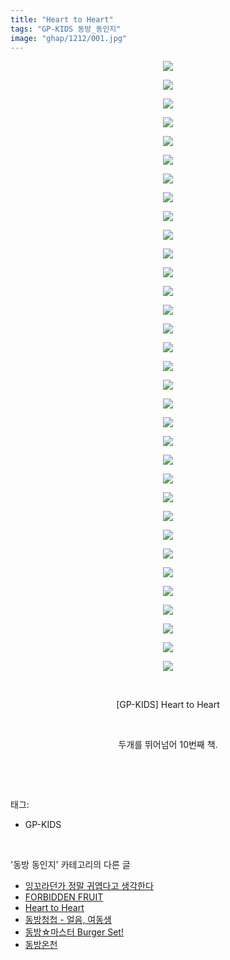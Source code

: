 ```yaml
---
title: "Heart to Heart"
tags: "GP-KIDS 동방_동인지"
image: "ghap/1212/001.jpg"
---
```

<div class="article">
<p style="text-align: center; clear: none; float: none;"><img src="{{ site.nasurl }}/ghap/1212/001.jpg"/></p>
<p style="text-align: center; clear: none; float: none;"><img src="{{ site.nasurl }}/ghap/1212/002.jpg"/></p>
<p style="text-align: center; clear: none; float: none;"><img src="{{ site.nasurl }}/ghap/1212/003.jpg"/></p>
<p style="text-align: center; clear: none; float: none;"><img src="{{ site.nasurl }}/ghap/1212/004.jpg"/></p>
<p style="text-align: center; clear: none; float: none;"><img src="{{ site.nasurl }}/ghap/1212/005.jpg"/></p>
<p style="text-align: center; clear: none; float: none;"><img src="{{ site.nasurl }}/ghap/1212/006.jpg"/></p>
<p style="text-align: center; clear: none; float: none;"><img src="{{ site.nasurl }}/ghap/1212/007.jpg"/></p>
<p style="text-align: center; clear: none; float: none;"><img src="{{ site.nasurl }}/ghap/1212/008.jpg"/></p>
<p style="text-align: center; clear: none; float: none;"><img src="{{ site.nasurl }}/ghap/1212/009.jpg"/></p>
<p style="text-align: center; clear: none; float: none;"><img src="{{ site.nasurl }}/ghap/1212/010.jpg"/></p>
<p style="text-align: center; clear: none; float: none;"><img src="{{ site.nasurl }}/ghap/1212/011.jpg"/></p>
<p style="text-align: center; clear: none; float: none;"><img src="{{ site.nasurl }}/ghap/1212/012.jpg"/></p>
<p style="text-align: center; clear: none; float: none;"><img src="{{ site.nasurl }}/ghap/1212/013.jpg"/></p>
<p style="text-align: center; clear: none; float: none;"><img src="{{ site.nasurl }}/ghap/1212/014.jpg"/></p>
<p style="text-align: center; clear: none; float: none;"><img src="{{ site.nasurl }}/ghap/1212/015.jpg"/></p>
<p style="text-align: center; clear: none; float: none;"><img src="{{ site.nasurl }}/ghap/1212/016.jpg"/></p>
<p style="text-align: center; clear: none; float: none;"><img src="{{ site.nasurl }}/ghap/1212/017.jpg"/></p>
<p style="text-align: center; clear: none; float: none;"><img src="{{ site.nasurl }}/ghap/1212/018.jpg"/></p>
<p style="text-align: center; clear: none; float: none;"><img src="{{ site.nasurl }}/ghap/1212/019.jpg"/></p>
<p style="text-align: center; clear: none; float: none;"><img src="{{ site.nasurl }}/ghap/1212/020.jpg"/></p>
<p style="text-align: center; clear: none; float: none;"><img src="{{ site.nasurl }}/ghap/1212/021.jpg"/></p>
<p style="text-align: center; clear: none; float: none;"><img src="{{ site.nasurl }}/ghap/1212/022.jpg"/></p>
<p style="text-align: center; clear: none; float: none;"><img src="{{ site.nasurl }}/ghap/1212/023.jpg"/></p>
<p style="text-align: center; clear: none; float: none;"><img src="{{ site.nasurl }}/ghap/1212/024.jpg"/></p>
<p style="text-align: center; clear: none; float: none;"><img src="{{ site.nasurl }}/ghap/1212/025.jpg"/></p>
<p style="text-align: center; clear: none; float: none;"><img src="{{ site.nasurl }}/ghap/1212/026.jpg"/></p>
<p style="text-align: center; clear: none; float: none;"><img src="{{ site.nasurl }}/ghap/1212/027.jpg"/></p>
<p style="text-align: center; clear: none; float: none;"><img src="{{ site.nasurl }}/ghap/1212/028.jpg"/></p>
<p style="text-align: center; clear: none; float: none;"><img src="{{ site.nasurl }}/ghap/1212/029.jpg"/></p>
<p style="text-align: center; clear: none; float: none;"><img src="{{ site.nasurl }}/ghap/1212/030.jpg"/></p>
<p style="text-align: center; clear: none; float: none;"><img src="{{ site.nasurl }}/ghap/1212/031.jpg"/></p>
<p style="text-align: center; clear: none; float: none;"><img src="{{ site.nasurl }}/ghap/1212/032.jpg"/></p>
<p style="text-align: center; clear: none; float: none;"><img src="{{ site.nasurl }}/ghap/1212/033.jpg"/></p>
<p style="text-align: center; clear: none; float: none;"><br/></p>
<p style="text-align: center; clear: none; float: none;">[GP-KIDS] Heart to Heart</p>
<p style="text-align: center; clear: none; float: none;"><br/></p>
<p style="text-align: center; clear: none; float: none;">두개를 뛰어넘어 10번째 책.</p>
<p><br/></p>
</div><br/>
<div class="tagTrail">
<p>태그: </p>
<ul>
<li>GP-KIDS</li>
</ul>
</div><br/>
<div class="another">
<p>'동방 동인지' 카테고리의 다른 글</p>
<ul>
<li><a href="/2016-07-29-ghap_1214">잉꼬라던가 정말 귀엽다고 생각한다</a></li>
<li><a href="/2016-07-29-ghap_1213">FORBIDDEN FRUIT</a></li>
<li><a href="/2016-07-29-ghap_1212">Heart to Heart</a></li>
<li><a href="/2016-07-29-ghap_1211">동방청첩 - 얼음, 여동생</a></li>
<li><a href="/2016-07-29-ghap_1210">동방☆마스터 Burger Set!</a></li>
<li><a href="/2016-07-29-ghap_1209">동방온천</a></li>
</ul>
</div><br/>
<div class="cb_module cb_fluid">
<div class="cb_wrt cb_profile">
</div><!-- commentList close -->
</div><br/>
